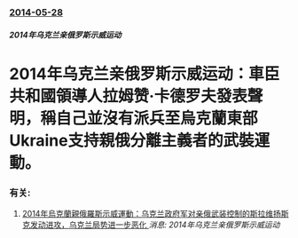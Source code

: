 ### [2014-05-28](/news/2014/05/28/index.md)

##### 2014年乌克兰亲俄罗斯示威运动
# 2014年乌克兰亲俄罗斯示威运动：車臣共和國領導人拉姆赞·卡德罗夫發表聲明，稱自己並沒有派兵至烏克蘭東部 Ukraine支持親俄分離主義者的武裝運動。




### 有关:

1. [ 2014年烏克蘭親俄羅斯示威運動：乌克兰政府军对亲俄武装控制的斯拉维扬斯克发动进攻，乌克兰局势进一步恶化 ](/zh/news/2014/05/2/2014年烏克蘭親俄羅斯示威運動-乌克兰政府军对亲俄武装控制的斯拉维扬斯克发动进攻-乌克兰局势进一步恶化.md) _消息: 2014年乌克兰亲俄罗斯示威运动_
